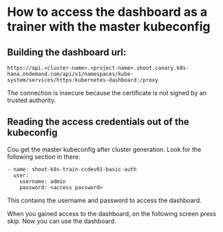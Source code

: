# How to access the dashboard as a trainer with the master kubeconfig

## Building the dashboard url:

`https://api.<cluster-name>.<project-name>.shoot.canary.k8s-hana.ondemand.com/api/v1/namespaces/kube-system/services/https:kubernetes-dashboard:/proxy`

The connection is insecure because the certificate is not signed by an trusted authority.

## Reading the access credentials out of the kubeconfig

Cou get the master kubeconfig after cluster generation. Look for the following section in there:

```
- name: shoot-k8s-train-ccdev01-basic-auth
  user:
    username: admin
    password: <access password>
```

This contains the username and password to access the dashboard.

When you gained access to the dashboard, on the following screen press skip. Now you can use the dashboard.
